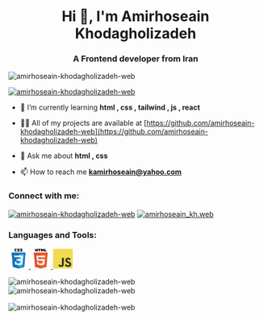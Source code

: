 <h1 align="center">Hi 👋, I'm Amirhoseain Khodagholizadeh</h1>
<h3 align="center">A Frontend developer from Iran</h3>

<p align="left"> <img src="https://komarev.com/ghpvc/?username=amirhoseain-khodagholizadeh-web&label=Profile%20views&color=0e75b6&style=flat" alt="amirhoseain-khodagholizadeh-web" /> </p>

<p align="left"> <a href="https://github.com/ryo-ma/github-profile-trophy"><img src="https://github-profile-trophy.vercel.app/?username=amirhoseain-khodagholizadeh-web" alt="amirhoseain-khodagholizadeh-web" /></a> </p>

- 🌱 I’m currently learning **html , css , tailwind , js , react**

- 👨‍💻 All of my projects are available at [https://github.com/amirhoseain-khodagholizadeh-web](https://github.com/amirhoseain-khodagholizadeh-web)

- 💬 Ask me about **html , css**

- 📫 How to reach me **kamirhoseain@yahoo.com**

<h3 align="left">Connect with me:</h3>
<p align="left">
<a href="https://linkedin.com/in/amirhoseain-khodagholizadeh-web" target="blank"><img align="center" src="https://raw.githubusercontent.com/rahuldkjain/github-profile-readme-generator/master/src/images/icons/Social/linked-in-alt.svg" alt="amirhoseain-khodagholizadeh-web" height="30" width="40" /></a>
<a href="https://instagram.com/amirhoseain_kh.dev" target="blank"><img align="center" src="https://raw.githubusercontent.com/rahuldkjain/github-profile-readme-generator/master/src/images/icons/Social/instagram.svg" alt="amirhoseain_kh.web" height="30" width="40" /></a>
</p>

<h3 align="left">Languages and Tools:</h3>
<p align="left"> <a href="https://www.w3schools.com/css/" target="_blank" rel="noreferrer"> <img src="https://raw.githubusercontent.com/devicons/devicon/master/icons/css3/css3-original-wordmark.svg" alt="css3" width="40" height="40"/> </a> <a href="https://www.w3.org/html/" target="_blank" rel="noreferrer"> <img src="https://raw.githubusercontent.com/devicons/devicon/master/icons/html5/html5-original-wordmark.svg" alt="html5" width="40" height="40"/> </a> <a href="https://developer.mozilla.org/en-US/docs/Web/JavaScript" target="_blank" rel="noreferrer"> <img src="https://raw.githubusercontent.com/devicons/devicon/master/icons/javascript/javascript-original.svg" alt="javascript" width="40" height="40"/> </a> </p>

<p><img align="left" src="https://github-readme-stats.vercel.app/api/top-langs?username=amirhoseain-khodagholizadeh-web&show_icons=true&locale=en&layout=compact" alt="amirhoseain-khodagholizadeh-web" /></p>

<p>&nbsp;<img align="center" src="https://github-readme-stats.vercel.app/api?username=amirhoseain-khodagholizadeh-web&show_icons=true&locale=en" alt="amirhoseain-khodagholizadeh-web" /></p>

<p><img align="center" src="https://github-readme-streak-stats.herokuapp.com/?user=amirhoseain-khodagholizadeh-web&" alt="amirhoseain-khodagholizadeh-web" /></p>
